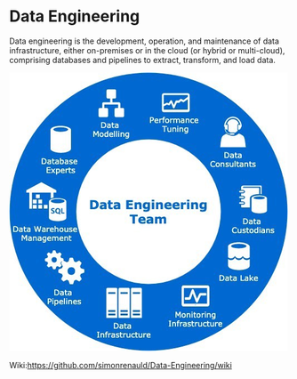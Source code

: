 # Data Engineering
Data engineering is the development, operation, and maintenance of data infrastructure, either on-premises or in the cloud (or hybrid or multi-cloud), comprising databases and pipelines to extract, transform, and load data.


![](https://github.com/simonrenauld/simonrenauld.github.io/blob/main/images/dataengineeringfocus.png)

Wiki:https://github.com/simonrenauld/Data-Engineering/wiki
